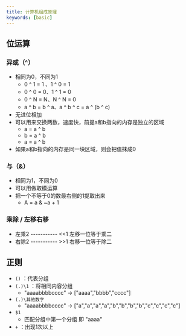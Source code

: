 ```yaml
---
title: 计算机组成原理
keywords: [basic] 
---
```


## 位运算

### 异或（^）

- 相同为0，不同为1
  - 0 ^ 1 = 1 、1 ^ 0 = 1
  - 0 ^ 0 = 0、1 ^ 1 = 0
  - 0 ^ N = N、N ^ N = 0
  - a ^ b = b ^ a、a ^ b ^ c = a ^ (b ^ c)
- 无进位相加
- 可以用来交换两数，速度快，前提a和b指向的内存是独立的区域
  - a = a ^ b
  - b = a ^ b
  - a = a ^ b
- 如果a和b指向的内存是同一块区域，则会把值抹成0

### 与（&） 

- 相同为1，不同为0
- 可以用做取模运算
- 把一个不等于0的数最右侧的1提取出来
  - A = a & ~a + 1


### 乘除 / 左移右移

- 左乘2 -----------   <<1    左移一位等于乘二
- 右除2 -----------   >>1    右移一位等于除二

## 正则

- `()` ：代表分组
- `(.)\1` ：将相同内容分组
  - "aaaabbbbcccc" -> ["aaaa","bbbb","cccc"]
- `(.)\其他数字` 
  - "aaaabbbbcccc" -> ["a","a","a","a","b","b","b","b","c","c","c","c"]
- `$1`
  - 匹配分组中第一个分组 即 "aaaa"
- `+` ：出现1次以上

